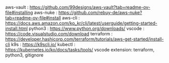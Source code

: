 aws-vault : https://github.com/99designs/aws-vault?tab=readme-ov-file#installing
aws-nuke  : https://github.com/rebuy-de/aws-nuke?tab=readme-ov-file#install
aws-cli   : https://docs.aws.amazon.com/ko_kr/cli/latest/userguide/getting-started-install.html
python3   : https://www.python.org/downloads/
vscode    : https://code.visualstudio.com/download
terraform : https://developer.hashicorp.com/terraform/tutorials/aws-get-started/install-cli
k9s       : https://k9scli.io/
kubectl   : https://kubernetes.io/ko/docs/tasks/tools/
vscode extension: terraform, python3, gitignore